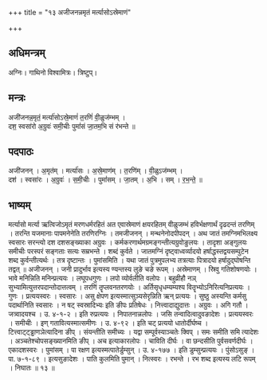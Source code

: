 +++
title = "१३ अजीजनन्नमृतं मर्त्यासोऽस्रेमाणं"

+++
## अधिमन्त्रम्
अग्निः। गाथिनो विश्वामित्रः। त्रिष्टुप्।

## मन्त्रः
अजी॑जनन्न॒मृतं॒ मर्त्या॑सोऽस्रे॒माणं॑ त॒रणिं॑ वी॒ळुज॑म्भम् ।  
दश॒ स्वसा॑रो अ॒ग्रुवः॑ समी॒चीः पुमां॑सं जा॒तम॒भि सं र॑भन्ते ॥

## पदपाठः
अजी॑जनन् । अ॒मृत॑म् । मर्त्या॑सः । अ॒स्रे॒माण॑म् । त॒रणि॑म् । वी॒ळुऽज॑म्भम् ।  
दश॑ । स्वसा॑रः । अ॒ग्रुवः॑ । स॒मी॒चीः । पुमां॑सम् । जा॒तम् । अ॒भि । सम् । र॒भ॒न्ते॒ ॥

## भाष्यम्
मर्त्यासो मर्त्या ऋत्विजोऽमृतं मरणधर्मरहितं अत एवास्रेमाणं क्षयरहितम् वीळुजम्भं हविर्भक्षणार्थं दृढदन्तं तरणिम् । तरन्ति यजमानाः पापमनेनेति तरणिरग्निः । तमजीजनन् । मन्थनेनोदपीपदन् । अथ जातं तमग्निमभिलक्ष्य स्वसारः सरन्त्यो दश दशसङ्ख्याका अग्रुवः । कर्मकरणार्थमग्रमङ्गन्तीत्यग्रुवोङुलयः । तादृशा अङ्गुलयः समीचीः परस्परं सङ्गताः सत्यः सम्रभन्ते । शब्दं कुर्वते । जातमग्निं दृष्ट्वाध्वर्व्यादयो हर्षाद्धस्तद्वयसम्पुटेन शब्द कुर्वन्तीत्यर्थः । तत्र दृष्टान्तः । पुमांसमिति । यथा जातं पुत्रमुपलभ्य तत्रत्याः पित्रादयो हर्षादुद्घोषन्ति तद्वत् ॥ अजीजनन् । जनी प्रादुर्भाव इत्यस्य ण्यन्तस्य लुङे चङे रूपम् । अस्रेमाणम् । स्रिवु गतिशोषणयोः । भावे मनिन्निति मनिन्प्रत्ययः । लघूपधगुणः । लपो व्योर्वलीति वलोपः । बहुव्रीहौ नञ् सुभ्यामित्युत्तरपदान्तोदात्तत्वम् । तरणिं तॄप्लवनतरणयोः । अर्तिसृधृधम्यम्यश्य वितॄभ्योऽनिरित्यनिप्रत्ययः । गुणः । प्रत्ययस्वरः । स्वसारः । असु क्षेपण इत्यस्मात्सुञ्यसेरृन्निति ऋन् प्रत्ययः । सुष्ठु अस्यन्ति कर्मसु पदार्थानिति स्वसारः । न षट् स्वस्रादिभ्यः इति ङीपः प्रतिषेधः । नित्त्वादाद्युदात्तः । अग्रुवः । अगि गतौ । जत्र्वादयश्च । उ. ४-१-२ । इति रुप्रत्ययः । निपातनान्नलोपः । जसि तन्वादित्वादुवङादेशः । प्रत्ययस्वरः । समीचीः । इण् गतावित्यस्मात्समीणः । उ. ४-९२ । इति चट् प्रत्ययो धातोर्दीर्घष्च । टित्त्वाट्ट्ड्ढाणञेत्यादिना ङीप् । संयन्तीति समीच्यः । यद्वा सम्पूर्वस्याञ्चतेः क्विप् । समः समीति समि त्यादेशः । अञ्चतेश्चोपसङ्ख्यानमिति ङीप् । अच इत्याकारलोपः । चाविति दीर्घः । वा छन्दसीति पुर्वसवर्णदीर्घः । एकादशस्वरः । पुमांसम् । पा रक्षण इत्यस्मत्पातेर्डुम्सुन् । उ. ४-१७७ । इति डुम्सुन्प्रत्ययः । पुंसोऽसुङ् । पा. ७-१-८९ । इत्यसुङादेशः । पाति कुलमिति पुमान् । नित्स्वरः । रभन्ते । रभ शब्द इत्यस्य लटि रूपम् । निघातः ॥ १३ ॥